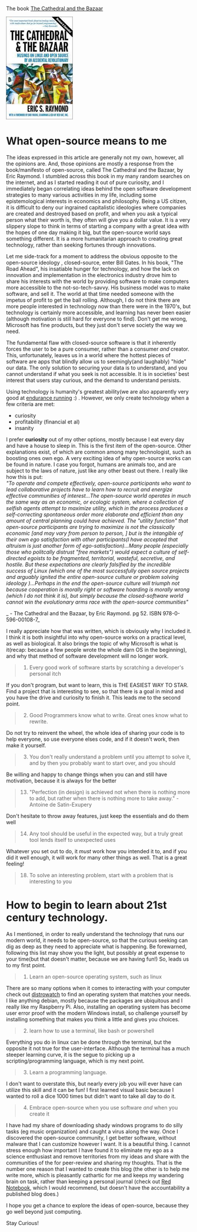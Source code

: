 <!--
.. title: Understanding and using technology
.. slug: what-open-source-means
.. date: 2016-05-07 00:00:00 UTC-08:00
.. tags: opensource
.. category: computing
.. link: 
.. description: My review of a book The Catherdral and Bazaar, some thoughts, and how you can be more productive in your life with technology and what open-source means to me
.. type: text
-->

The book [The Cathedral and the Bazaar](http://www.catb.org/~esr/)

![cathedralandbazaar](/images/cathedralandbazaar.jpg)

# What open-source means to me
The ideas expressed in this article are generally not my own, however, all the opinions are. And, those opinions are mostly a response from the book/manifesto of open-source, called The Cathedral and the Bazaar, by Eric Raymond.
I stumbled across this book in my many random searches on the internet, and as I started reading it out of pure curiosity, and I immediately began correlating ideas behind the open software development strategies to many various activities in my life, including some epistemological interests in economics and philosophy. Being a US citizen, it is difficult to deny our ingrained capitalistic ideologies where companies are created and destroyed based on profit, and when you ask a typical person what their worth is, they often will give you a dollar value. It is a very slippery slope to think in terms of starting a company with a great idea with the hopes of one day making it big, but the open-source world says something different. It is a more humanitarian approach to creating great technology, rather than seeking fortunes through innovations.

Let me side-track for a moment to address the obvious opposite to the open-source ideology , closed-source, enter Bill Gates. In his book, "The Road Ahead", his insatiable hunger for technology, and how the lack on innovation and implementation in the electronics industry drove him to share his interests with the world by providing software to make computers more accessible to the not-so-tech-savvy. His business model was to make software, and sell it. The world at that time needed someone with the impetus of profit to get the ball rolling. Although, I do not think there are more people interested in technology now than there were in the 1970's, but technology is certainly more accessible, and learning has never been easier (although motivation is still hard for everyone to find). Don't get me wrong, Microsoft has fine products, but they just don't serve society the way we need.

The fundamental flaw with closed-source software is that it inherently forces the user to be a pure consumer, rather than a consumer *and* creator. This, unfortunately, leaves us in a world where the hottest pieces of software are apps that blindly allow us to seemingly(and laughably) "hide" our data. The only solution to securing your data is to understand, and you cannot understand if what you seek is not accessible. It is in societies' best interest that users stay curious, and the demand to understand persists.

Using technology is humanity's greatest ability(we are also apparently very good at [endurance running](http://www.amazon.com/Born-Run-Hidden-Superathletes-Greatest/dp/0307279189) :) . However, we only create technology when a few criteria are met:

* curiosity
* profitability (financial et al)
* insanity

I prefer **curiosity** out of my other options, mostly because I eat every day and have a house to sleep in. This is the first item of the open-source. Other explanations exist, of which are common among many technologist, such as boosting ones own ego. A very exciting idea of why open-source works can be found in nature. I case you forgot, humans are animals too, and are subject to the laws of nature, just like any other beast out there. I really like how this is put:  
*"To operate and compete effectively, open-source participants who want to lead collaborative projects have to learn how to recruit and energize effective communities of interest...The open-source world operates in much the same way as an economic, or ecologic system, where a collection of selfish agents attempt to maximize utility, which in the process produces a self-correcting spontaneous order more elaborate and efficient than any amount of central planning could have achieved. The "utility function" that open-source participants are trying to maximize is not the classically economic [and may vary from person to person, ] but is the intangible of their own ego satisfaction with other participants(I have accepted that altruism is just another form of ego-satisfaction)...Many people (especially those who politcally distrust "free markets") would expect a culture of self-directed egoists to be fragmented, territorial, wasteful, secretive, and hostile. But these expectations are clearly falsified by the incredible success of Linux (which one of the most successfully open source projects and arguably ignited the entire open-source culture or problem solving ideology )...Perhaps in the end the open-source culture will triumph not because cooperation is morally right or software hoarding is morally wrong (which I do not think it is), but simply because the closed-software world cannot win the evolutionary arms race with the open-source communities"* 

_    - The Cathedral and the Bazaar, by Eric Raymond. pg 52. ISBN 978-0-596-00108-7_  

I really appreciate how that was written, which is obviously why I included it. I think it is both insightful into why open-source works on a practical level, as well as biological. It also brings the topic of why Microsoft is what is it(recap: because a few people wrote the whole darn OS in the beginning), and why that method of software development will no longer work.  


>1) Every good work of software starts by scratching a developer's personal itch

If you don't program, but want to learn, this is THE EASIEST WAY TO STAR. Find a project that is interesting to see, so that there is a goal in mind and you have the drive and curiosity to finish it. This leads me to the second point.  

  > 2) Good Programmers know what to write. Great ones know what to rewrite.

Do not try to reinvent the wheel, the whole idea of sharing your code is to help everyone, so use everyone elses code, and if it doesn't work, then make it yourself.

>3) You don't really understand a problem until you attempt to solve it, and by then you probably want to start over, and you should

Be willing and happy to change things when you can and still have motivation, because it is always for the better

>13) "Perfection (in design) is achieved not when there is nothing more to add, but rather when there is nothing more to take away." - Antoine de Satin-Exupery

Don't hesitate to throw away features, just keep the essentials and do them well

>14) Any tool should be useful in the expected way, but a truly great tool lends itself to unexpected uses

 Whatever you set out to do, it *must* work how you intended it to, and if you did it well enough, it will work for many other things as well. That is a great feeling!

>18) To solve an interesting problem, start with a problem that is interesting to you

# How to begin to learn about 21st century technology.
As I mentioned, in order to really understand the technology that runs our modern world, it needs to be open-source, so that the curious seeking can dig as deep as they need to appreciate what is happening. Be forewarned, following this list may show you the light, but possibly at great expense to your time(but that doesn't matter, because we are having fun!) So, leads us to my first point.
>1) Learn an open-source operating system, such as linux

There are so many options when it comes to interacting with your computer check out [distrowatch](http://distrowatch.com/) to find an operating system that matches your needs. I like anything debian, mostly because the packages are ubiquitous and I really like my Raspberry Pi. Also, installing an operating system has become user error proof with the modern Windows install, so challenge yourself by installing something that makes you think a little and gives you choices.
>2) learn how to use a terminal, like bash or powershell

Everything you do in linux can be done through the terminal, but the opposite it not true for the user-interface. Although the terminal has a much steeper learning curve, it is the segue to picking up a scripting/programming language, which is my next point.

>3) Learn a programming language.

I don't want to overstate this, but nearly every job you will ever have can utilize this skill and it can be fun! I first learned visual basic because I wanted to roll a dice 1000 times but didn't want to take all day to do it.

>4) Embrace open-source when you use software *and* when you create it

I have had my share of downloading shady windows programs to do silly tasks (eg music organization) and caught a virus along the way. Once I discovered the open-source community, I get better software, without malware that I can customize however I want. It is a beautiful thing.
I cannot stress enough how important I have found it to eliminate my ego as a science enthusiast and remove territories from my ideas and share with the communities of the for peer-review and sharing my thoughts. That is the number one reason that I wanted to create this blog (the other is to help me write more, which is pleasantly cathartic for me and keeps my wandering brain on task, rather than keeping a personal journal (check out [Red Notebook](http://rednotebook.sourceforge.net/), which I would recommend, but doesn't have the accountability a published blog does.)

I hope you get a chance to explore the ideas of open-source, because they go well beyond just computing.

Stay Curious!
